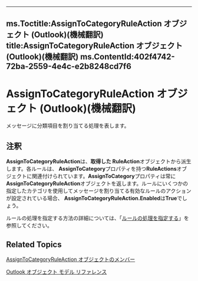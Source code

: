 

---
ms.Toctitle:AssignToCategoryRuleAction オブジェクト (Outlook)(機械翻訳)
title:AssignToCategoryRuleAction オブジェクト (Outlook)(機械翻訳)
ms.ContentId:402f4742-72ba-2559-4e4c-e2b8248cd7f6
---
# AssignToCategoryRuleAction オブジェクト (Outlook)(機械翻訳)




メッセージに分類項目を割り当てる処理を表します。

## 注釈
**AssignToCategoryRuleAction**は、**取得した RuleAction**オブジェクトから派生します。各ルールは、 **AssignToCategory**プロパティを持つ**RuleActions**オブジェクトに関連付けられています。**AssignToCategory**プロパティは常に**AssignToCategoryRuleAction**オブジェクトを返します。ルールにいくつかの指定したカテゴリを使用してメッセージを割り当てる有効なルールのアクションが設定されている場合、 **AssignToCategoryRuleAction.Enabled**は**True**でしょう。



ルールの処理を指定する方法の詳細については、「[ルールの処理を指定する](c5f83c81-0e01-38aa-5ec7-3932b4443e43.md)」を参照してください。



## Related Topics

[AssignToCategoryRuleAction オブジェクトのメンバー](2737651a-9658-f5d2-7329-f02a8e3349f9.md)

[Outlook オブジェクト モデル リファレンス](73221b13-d8d8-99b8-3394-b95dbbfd5ddc.md)




